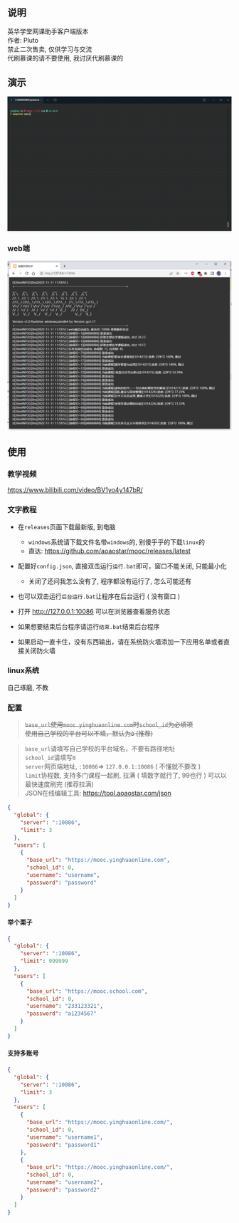 ## 说明

英华学堂网课助手客户端版本  
作者: Pluto  
禁止二次售卖, 仅供学习与交流  
代刷慕课的请不要使用, 我讨厌代刷慕课的    

## 演示

![](docs/preview_1.gif)

### web端

![](docs/preview_2.png)

## 使用
### 教学视频  
<https://www.bilibili.com/video/BV1yo4y147bR/>

### 文字教程  
* 在`releases`页面下载最新版, 到电脑  
  + `windows`系统请下载文件名带`windows`的, 别傻乎乎的下载`linux`的
  + 直达: <https://github.com/aoaostar/mooc/releases/latest>   

* 配置好`config.json`, 直接双击运行`运行.bat`即可，窗口不能关闭, 只能最小化
  + 关闭了还问我怎么没有了, 程序都没有运行了, 怎么可能还有  
* 也可以双击运行`后台运行.bat`让程序在后台运行 ( 没有窗口 )  
* 打开 <http://127.0.0.1:10086> 可以在浏览器查看服务状态  
* 如果想要结束后台程序请运行`结束.bat`结束后台程序  
* 如果启动一直卡住，没有东西输出，请在系统防火墙添加一下应用名单或者直接关闭防火墙

### linux系统
自己琢磨, 不教

### 配置

> ~~`base_url`使用`mooc.yinghuaonline.com`时`school_id`为必填项~~  
> ~~使用自己学校的平台可以不填，默认为`0` (推荐)~~  

> `base_url`请填写自己学校的平台域名，不要有路径地址  
> `school_id`请填写`0`  
> `server`网页端地址, `:10086`=> `127.0.0.1:10086` ( 不懂就不要改 )  
> `limit`协程数, 支持多门课程一起刷, 拉满 ( 填数字就行了, 99也行 ) 可以以最快速度刷完 (推荐拉满)  
> JSON在线编辑工具: <https://tool.aoaostar.com/json>

```json
{
  "global": {
    "server": ":10086",
    "limit": 3
  },
  "users": [
    {
      "base_url": "https://mooc.yinghuaonline.com",
      "school_id": 0,
      "username": "username",
      "password": "password"
    }
  ]
}
```
#### 举个栗子

```json
{
  "global": {
    "server": ":10086",
    "limit": 999999
  },
  "users": [
    {
      "base_url": "https://mooc.school.com",
      "school_id": 0,
      "username": "233123321",
      "password": "a1234567"
    }
  ]
}
```

#### 支持多账号

```json
{
  "global": {
    "server": ":10086",
    "limit": 3
  },
  "users": [
    {
      "base_url": "https://mooc.yinghuaonline.com/",
      "school_id": 0,
      "username": "username1",
      "password": "password1"
    },
    {
      "base_url": "https://mooc.yinghuaonline.com/",
      "school_id": 0,
      "username": "username2",
      "password": "password2"
    }
  ]
}
```